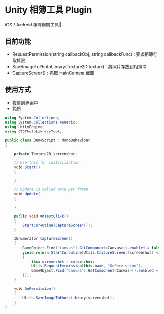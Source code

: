 # Unity 相簿工具 Plugin

iOS / Android 相簿相關工具

## 目前功能

- RequestPermission(string callbackObj, string callbackFunc) : 要求相簿存取權限
- SaveImageToPhotoLibrary(Texture2D texture) : 將照片存放到相簿中
- CaptureScreen() : 抓取 mainCamera 截圖

## 使用方式

- 複製到專案中
- 範例

```csharp
using System.Collections;
using System.Collections.Generic;
using UnityEngine;
using GTSPhotoLibraryTools;

public class DemoScript : MonoBehaviour
{

    private Texture2D screenshot;

    // Use this for initialization
    void Start()
    {

    }

    // Update is called once per frame
    void Update()
    {

    }

    public void OnTestClick()
    {
        StartCoroutine(CaptureScreen());
    }

    IEnumerator CaptureScreen()
    {
        GameObject.Find("Canvas").GetComponent<Canvas>().enabled = false;
        yield return StartCoroutine(Utils.CaptureScreen((screenshot) =>
        {
            this.screenshot = screenshot;
            Utils.RequestPermission(this.name, "OnPermission");
            GameObject.Find("Canvas").GetComponent<Canvas>().enabled = true;
        }));
    }

    void OnPermission()
    {
        Utils.SaveImageToPhotoLibrary(screenshot);
    }
}

```
